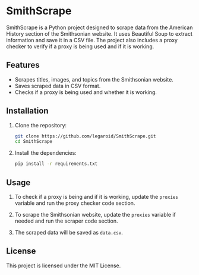 # SmithScrape

SmithScrape is a Python project designed to scrape data from the American History section of the Smithsonian website. It uses Beautiful Soup to extract information and save it in a CSV file. The project also includes a proxy checker to verify if a proxy is being used and if it is working.

## Features

- Scrapes titles, images, and topics from the Smithsonian website.
- Saves scraped data in CSV format.
- Checks if a proxy is being used and whether it is working.

## Installation

1. Clone the repository:
    ```sh
    git clone https://github.com/legaroid/SmithScrape.git
    cd SmithScrape
    ```

2. Install the dependencies:
    ```sh
    pip install -r requirements.txt
    ```

## Usage

1. To check if a proxy is being and if it is working, update the `proxies` variable and run the proxy checker code section.

2. To scrape the Smithsonian website, update the `proxies` variable if needed and run the scraper code section.

3. The scraped data will be saved as `data.csv`.

## License

This project is licensed under the MIT License.

